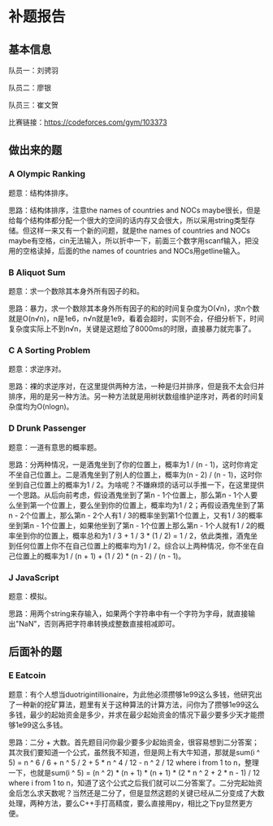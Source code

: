 # 补题报告

## 基本信息

队员一：刘骋羽

队员二：廖银

队员三：崔文贺

比赛链接：https://codeforces.com/gym/103373

## 做出来的题

### A Olympic Ranking

题意：结构体排序。

思路：结构体排序，注意the names of countries and NOCs maybe很长，但是给每个结构体都分配一个很大的空间的话内存又会很大，所以采用string类型存储。但这样一来又有一个新的问题，就是the names of countries and NOCs maybe有空格，cin无法输入，所以折中一下，前面三个数字用scanf输入，把没用的空格读掉，后面的the names of countries and NOCs用getline输入。

### B Aliquot Sum

题意：求一个数除其本身外所有因子的和。

思路：暴力，求一个数除其本身外所有因子的和的时间复杂度为O(√n)，求n个数就是O(n√n)，n是1e6，n√n就是1e9，看着会超时，实则不会，仔细分析下，时间复杂度实际上不到n√n，关键是这题给了8000ms的时限，直接暴力就完事了。

### C A Sorting Problem

题意：求逆序对。

思路：裸的求逆序对，在这里提供两种方法，一种是归并排序，但是我不太会归并排序，用的是另一种方法。另一种方法就是用树状数组维护逆序对，两者的时间复杂度均为O(nlogn)。

### D Drunk Passenger

题意：一道有意思的概率题。

思路：分两种情况，一是酒鬼坐到了你的位置上，概率为1 / (n - 1)，这时你肯定不坐自己位置上。二是酒鬼坐到了别人的位置上，概率为(n - 2) / (n - 1)，这时你坐到自己位置上的概率为1 / 2。为啥呢？不嫌麻烦的话可以手推一下，在这里提供一个思路。从后向前考虑，假设酒鬼坐到了第n - 1个位置上，那么第n - 1个人要么坐到第一个位置上，要么坐到你的位置上，概率均为1 / 2；再假设酒鬼坐到了第n - 2个位置上，那么第n - 2个人有1 / 3的概率坐到第1个位置上，又有1 / 3的概率坐到第n - 1个位置上，如果他坐到了第n - 1个位置上那么第n - 1个人就有1 / 2的概率坐到你的位置上，概率总和为1 / 3 + 1 / 3 * (1 / 2) = 1 / 2，依此类推，酒鬼坐到任何位置上你不在自己位置上的概率均为1 / 2。综合以上两种情况，你不坐在自己位置上的概率为1 / (n + 1) + (1 / 2) * (n - 2) / (n - 1)。

### J JavaScript

题意：模拟。

思路：用两个string来存输入，如果两个字符串中有一个字符为字母，就直接输出"NaN"，否则再把字符串转换成整数直接相减即可。

## 后面补的题

### E Eatcoin

题意：有个人想当duotrigintillionaire，为此他必须攒够1e99这么多钱，他研究出了一种新的挖矿算法，题里有关于这种算法的计算方法，问你为了攒够1e99这么多钱，最少的起始资金是多少，并求在最少起始资金的情况下最少要多少天才能攒够1e99这么多钱。

思路：二分 + 大数。首先题目问你最少要多少起始资金，很容易想到二分答案；其次我们要知道一个公式，虽然我不知道，但是网上有大牛知道，那就是sum(i ^ 5) = n ^ 6 / 6 + n ^ 5 / 2 + 5 * n ^ 4 / 12 - n ^ 2 / 12 where i from 1 to n，整理一下，也就是sum(i ^ 5) = (n ^ 2) * (n + 1) * (n + 1) * (2 * n ^ 2 + 2 * n - 1) / 12 where i from 1 to n，知道了这个公式之后我们就可以二分答案了。二分完起始资金后怎么求天数呢？当然还是二分了，但是显然这题的关键已经从二分变成了大数处理，两种方法，要么C++手打高精度，要么直接用py，相比之下py显然更方便。
